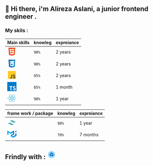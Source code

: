 ## 👋 Hi there, i'm Alireza Aslani, a junior frontend engineer .
### My skils : 
|Main skills|knowleg|expreiance|                                                                    
| :-------- | :------- | :------------------------- |
|<img src="./images/html-5-svgrepo-com.png" alt="HTML" width="30" height="30"> |`90%`|2 years|
|<img src="./images/css-3-svgrepo-com.png" alt="CSS" width="30" height="30"> |`90%`|2 years|
|<img src="./images/js-svgrepo-com.png" alt="JS" width="30" height="30">|`95%`|2 years|
|<img src="./images/typescript-icon-svgrepo-com.png" alt="JS" width="30" height="30">|`85%`|1 month|
|<img src="./images/react-svgrepo-com.png" alt="React" width="30" height="30">|`90%`|1 year|

|frame work / package|knowleg|expreiance|                                                                    
| :-------- | :------- | :------------------------- |
|<img src="./images/tailwind-svgrepo-com.png" alt="Tailwind" width="30" height="30"> |`90%`|1 year|
|<img src="./images/material-ui-svgrepo-com.png" alt="mui" width="30" height="30"> |`70%`|7 months|

## Frindly with : <img src="./images/webpack-svgrepo-com.png" alt="Webpack" width="30" height="30">